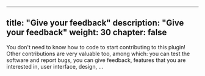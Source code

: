 <!--
SPDX-FileCopyrightText: 2024 John Livingston <https://www.john-livingston.fr/>

SPDX-License-Identifier: AGPL-3.0-only
-->

---
title: "Give your feedback"
description: "Give your feedback"
weight: 30
chapter: false
---

You don't need to know how to code to start contributing to this plugin!
Other contributions are very valuable too, among which: you can test the software and report bugs, you can give feedback, features that you are interested in, user interface, design, ...
